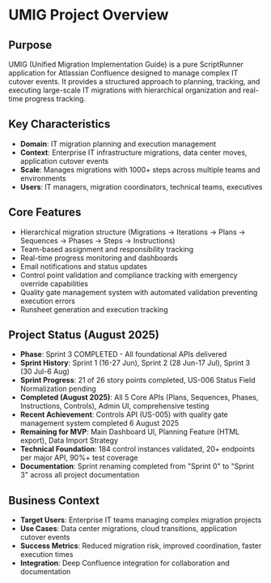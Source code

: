 # UMIG Project Overview

## Purpose

UMIG (Unified Migration Implementation Guide) is a pure ScriptRunner application for Atlassian Confluence designed to manage complex IT cutover events. It provides a structured approach to planning, tracking, and executing large-scale IT migrations with hierarchical organization and real-time progress tracking.

## Key Characteristics

- **Domain**: IT migration planning and execution management
- **Context**: Enterprise IT infrastructure migrations, data center moves, application cutover events
- **Scale**: Manages migrations with 1000+ steps across multiple teams and environments
- **Users**: IT managers, migration coordinators, technical teams, executives

## Core Features

- Hierarchical migration structure (Migrations → Iterations → Plans → Sequences → Phases → Steps → Instructions)
- Team-based assignment and responsibility tracking
- Real-time progress monitoring and dashboards
- Email notifications and status updates
- Control point validation and compliance tracking with emergency override capabilities
- Quality gate management system with automated validation preventing execution errors
- Runsheet generation and execution tracking

## Project Status (August 2025)

- **Phase**: Sprint 3 COMPLETED - All foundational APIs delivered
- **Sprint History**: Sprint 1 (16-27 Jun), Sprint 2 (28 Jun-17 Jul), Sprint 3 (30 Jul-6 Aug)
- **Sprint Progress**: 21 of 26 story points completed, US-006 Status Field Normalization pending
- **Completed (August 2025)**: All 5 Core APIs (Plans, Sequences, Phases, Instructions, Controls), Admin UI, comprehensive testing
- **Recent Achievement**: Controls API (US-005) with quality gate management system completed 6 August 2025
- **Remaining for MVP**: Main Dashboard UI, Planning Feature (HTML export), Data Import Strategy
- **Technical Foundation**: 184 control instances validated, 20+ endpoints per major API, 90%+ test coverage
- **Documentation**: Sprint renaming completed from "Sprint 0" to "Sprint 3" across all project documentation

## Business Context

- **Target Users**: Enterprise IT teams managing complex migration projects
- **Use Cases**: Data center migrations, cloud transitions, application cutover events
- **Success Metrics**: Reduced migration risk, improved coordination, faster execution times
- **Integration**: Deep Confluence integration for collaboration and documentation
